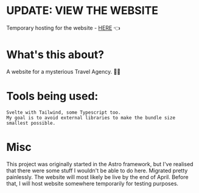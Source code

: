 # UPDATE: VIEW THE WEBSITE
Temporary hosting for the website - [HERE](https://641975d34182f5771982463e--incomparable-kelpie-891b85.netlify.app) 👈

# What's this about?

A website for a mysterious Travel Agency. 🚩👻

# Tools being used:

```
Svelte with Tailwind, some Typescript too.
My goal is to avoid external libraries to make the bundle size smallest possible.
```

# Misc

This project was originally started in the Astro framework, but I've realised that there were some
stuff I wouldn't be able to do here. Migrated pretty painlessly. The website will most likely be live 
by the end of April. Before that, I will host website somewhere temporarily for testing purposes.
